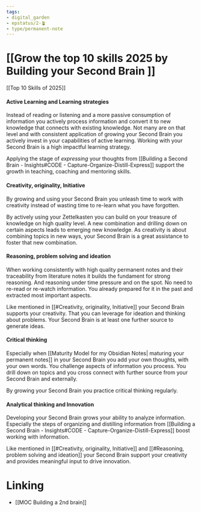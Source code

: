 ```yaml
---
tags: 
- digital_garden
- epstatus/2-🪴
- type/permanent-note
---
```

# [[Grow the top 10 skills 2025 by Building your Second Brain ]]

[[Top 10 Skills of 2025]]

#### Active Learning and Learning strategies
Instead of reading or listening and a more passive consumption of information you actively process information and convert it to new knowledge that connects with existing knowledge. Not many are on that level and with consistent application of growing your Second Brain you actively invest in your capabilities of active learning. Working with your Second Brain is a high impactful learning strategy.

Applying the stage of *expressing* your thoughts from [[Building a Second Brain - Insights#CODE - Capture-Organize-Distill-Express]] support the growth in teaching, coaching and mentoring skills.

#### Creativity, originality, Initiative
By growing and using your Second Brain you unleash time to work with creativity instead of wasting time to re-learn what you have forgotten. 

By actively using your Zettelkasten you can build on your treasure of knowledge on high quality level. A new combination and drilling down on certain aspects leads to emerging new knowledge. As creativity is about combining topics in new ways, your Second Brain is a great assistance to foster that new combination.

#### Reasoning, problem solving and ideation
When working consistently with high quality permanent notes and their traceability from literature notes it builds the fundament for strong reasoning. And reasoning under time pressure and on the spot. No need to re-read or re-watch information. You already prepared for it in the past and extracted most important aspects.

Like mentioned in [[#Creativity, originality, Initiative]] your Second Brain supports your creativity. That you can leverage for ideation and thinking about problems. Your Second Brain is at least one further source to generate ideas.

#### Critical thinking
Especially when [[Maturity Model for my Obsidian Notes| maturing your permanent notes]] in your Second Brain you add your own thoughts, with your own words. You challenge aspects of information you process. You drill down on topics and you cross connect with further source from your Second Brain and externally. 

By growing your Second Brain you practice critical thinking regularly.

#### Analytical thinking and Innovation
Developing your Second Brain grows your ability to analyze information. Especially the steps of organizing and distilling information from [[Building a Second Brain - Insights#CODE - Capture-Organize-Distill-Express]] boost working with information.

Like mentioned in [[#Creativity, originality, Initiative]] and [[#Reasoning, problem solving and ideation]] your Second Brain support your creativity and provides meaningful input to drive innovation.

# Linking
+ [[MOC Building a 2nd brain]]


